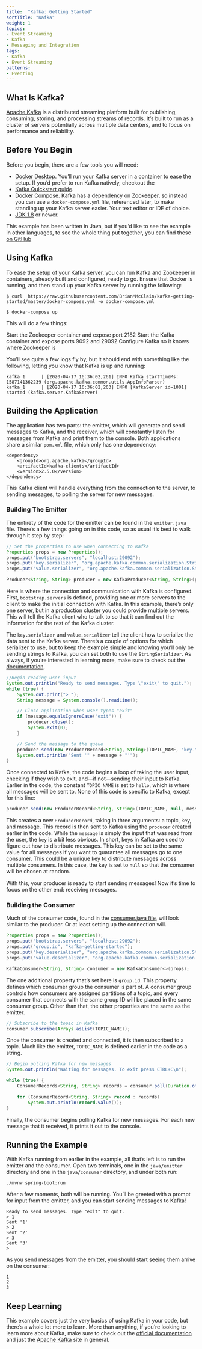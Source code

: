 ```yaml
---
title:  "Kafka: Getting Started"
sortTitle: "Kafka"
weight: 1
topics:
- Event Streaming
- Kafka
- Messaging and Integration
tags:
- Kafka
- Event Streaming
patterns:
- Eventing
---
```


## What Is Kafka?
[Apache Kafka](https://kafka.apache.org/) is a distributed streaming platform built for publishing, consuming, storing, and processing streams of records. It’s built to run as a cluster of servers potentially across multiple data centers, and to focus on performance and reliability. 

## Before You Begin

Before you begin, there are a few tools you will need:

- [Docker Desktop](https://docs.docker.com/get-docker/). You’ll run your Kafka server in a container to ease the setup. If you’d prefer to run Kafka natively, checkout the 
- [Kafka Quickstart guide](https://kafka.apache.org/quickstart).
- [Docker Compose](https://docs.docker.com/compose/install/). Kafka has a dependency on [Zookeeper](https://zookeeper.apache.org/), so instead you can use a `docker-compose.yml` file, referenced later, to make standing up your Kafka server easier.
Your text editor or IDE of choice.
- [JDK 1.8](https://www.oracle.com/java/technologies/javase-downloads.html) or newer.

This example has been written in Java, but if you’d like to see the example in other languages, to see the whole thing put together, you can find these [on GitHub](https://github.com/BrianMMcClain/kafka-getting-started)

## Using Kafka

To ease the setup of your Kafka server, you can run Kafka and Zookeeper in containers, already built and configured, ready to go. Ensure that Docker is running, and then stand up your Kafka server by running the following:

```
$ curl  https://raw.githubusercontent.com/BrianMMcClain/kafka-getting-started/master/docker-compose.yml -o docker-compose.yml

$ docker-compose up
```

This will do a few things:

Start the Zookeeper container and expose port 2182
Start the Kafka container and expose ports 9092 and 29092
Configure Kafka so it knows where Zookeeper is

You’ll see quite a few logs fly by, but it should end with something like the following, letting you know that Kafka is up and running:

```
kafka_1      | [2020-04-17 16:36:02,261] INFO Kafka startTimeMs: 1587141362239 (org.apache.kafka.common.utils.AppInfoParser)
kafka_1      | [2020-04-17 16:36:02,263] INFO [KafkaServer id=1001] started (kafka.server.KafkaServer)
```
## Building the Application
The application has two parts: the emitter, which will generate and send messages to Kafka, and the receiver, which will constantly listen for messages from Kafka and print them to the console. Both applications share a similar `pom.xml` file, which only has one dependency:

```
<dependency>
    <groupId>org.apache.kafka</groupId>
	<artifactId>kafka-clients</artifactId>
	<version>2.5.0</version>
</dependency>
```

This Kafka client will handle everything from the connection to the server, to sending messages, to polling the server for new messages.

### Building The Emitter

The entirety of the code for the emitter can be found in the `emitter.java` file. There’s a few things going on in this code, so as usual it’s best to walk through it step  by step:

```java
// Set the properties to use when connecting to Kafka
Properties props = new Properties();
props.put("bootstrap.servers", "localhost:29092");
props.put("key.serializer", "org.apache.kafka.common.serialization.StringSerializer");
props.put("value.serializer", "org.apache.kafka.common.serialization.StringSerializer");

Producer<String, String> producer = new KafkaProducer<String, String>(props);
```

Here is where the connection and communication with Kafka is configured. First, `bootstrap.servers` is defined, providing one or more servers to the client to make the initial connection with Kafka. In this example, there’s only one server, but in a production cluster you could provide multiple servers. This will tell the Kafka client who to talk to so that it can find out the information for the rest of the Kafka cluster.

The `key.serializer` and `value.serializer` tell the client how to serialize the data sent to the Kafka server. There’s a couple of options for which serializer to use, but to keep the example simple and knowing you’ll only be sending strings to Kafka, you can set both to use the `StringSerializer`. As always, if you’re interested in learning more, make sure to check out the [documentation](https://kafka.apache.org/090/javadoc/index.html?org/apache/kafka/clients/producer/KafkaProducer.html).

```java
//Begin reading user input
System.out.println("Ready to send messages. Type \"exit\" to quit.");
while (true) {
    System.out.print("> ");
    String message = System.console().readLine();

    // Close application when user types "exit"
    if (message.equalsIgnoreCase("exit")) {
    	producer.close();
		System.exit(0);
	}

	// Send the message to the queue
	producer.send(new ProducerRecord<String, String>(TOPIC_NAME, "key-" + message, message));
    System.out.println("Sent '" + message + "'");
}
```

Once connected to Kafka, the code begins a loop of taking the user input, checking if they wish to exit, and—if not—sending their input to Kafka. Earlier in the code, the constant `TOPIC_NAME` is set to `hello`, which is where all messages will be sent to. None  of this code is specific to Kafka, except for this line:

```java
producer.send(new ProducerRecord<String, String>(TOPIC_NAME, null, message));
```

This creates a new `ProducerRecord`, taking in three arguments: a topic, key, and message. This record is then sent to Kafka using the `producer` created earlier in the code. While the `message` is simply the input that was read from the user, the `key` is a bit less obvious. In short, keys in Kafka are used to figure out how to distribute messages. This key can be set to the same value for all messages if you want to guarantee all messages go to one consumer. This could be a unique key to distribute messages across multiple consumers. In this case, the key is set to `null` so that the consumer will be chosen at random.

With this, your producer is ready to start sending messages! Now it’s time to focus on the other end: receiving messages.

### Building the Consumer

Much of the consumer code, found in the [consumer.java file](https://github.com/BrianMMcClain/kafka-getting-started/blob/master/java/consumer/src/main/java/com/github/brianmmcclain/kafkagettingstarted/consumer.java), will look similar to the producer. Or at least setting up the connection will.

```java
Properties props = new Properties();
props.put("bootstrap.servers", "localhost:29092");
props.put("group.id", "kafka-getting-started");
props.put("key.deserializer", "org.apache.kafka.common.serialization.StringDeserializer");
props.put("value.deserializer", "org.apache.kafka.common.serialization.StringDeserializer");

KafkaConsumer<String, String> consumer = new KafkaConsumer<>(props);
```

The one additional property that’s set here is `group.id`. This property defines which consumer group the consumer is part of. A consumer group controls how consumers are assigned partitions of a topic, and every consumer that connects with the same group ID will be placed in the same consumer group. Other than that, the other properties are the same as the emitter.

```java
// Subscribe to the topic in Kafka
consumer.subscribe(Arrays.asList(TOPIC_NAME));
```

Once the consumer is created and connected, it is then subscribed to a topic. Much like the emitter, `TOPIC_NAME` is defined earlier in the code as a string.

```java
// Begin polling Kafka for new messages
System.out.println("Waiting for messages. To exit press CTRL+C\n");

while (true) {
    ConsumerRecords<String, String> records = consumer.poll(Duration.ofMillis(100));

    for (ConsumerRecord<String, String> record : records)
        System.out.println(record.value());
}
```

Finally, the consumer begins polling Kafka for new messages. For each new message that it received, it prints it out to the console.

## Running the Example

With Kafka running from earlier in the example, all that’s left is to run the emitter and the consumer. Open two terminals, one in the `java/emitter` directory and one in the `java/consumer` directory, and under both run:

```
./mvnw spring-boot:run
```

After a few moments, both will be running. You’ll be greeted with a prompt for input from the emitter, and you can start sending messages to Kafka!

```
Ready to send messages. Type "exit" to quit.
> 1
Sent '1'
> 2
Sent '2'
> 3
Sent '3'
>
```

As you send messages from the emitter, you should start seeing them arrive on the consumer:

```
1
2
3
```

## Keep Learning

This example covers just the very basics of using Kafka in your code, but there’s a whole lot more to learn. More than anything, if you’re looking to learn more about Kafka, make sure to check out the [official documentation](https://kafka.apache.org/documentation/) and just the [Apache Kafka](https://kafka.apache.org/) site in general.